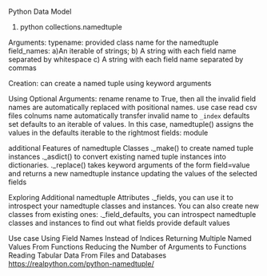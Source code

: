 Python Data Model

1. python collections.namedtuple

Arguments:
typename: provided class name for the namedtuple
field_names: a)An iterable of strings; b) A string with each field name separated by whitespace c) A string with each field name separated by commas

Creation:
can create a named tuple using keyword arguments

Using Optional Arguments:
rename
rename to True, then all the invalid field names are automatically replaced with positional names.
use case read csv files colnums name automatically transfer invalid name to `_index`
defaults
set defaults to an iterable of values. In this case, namedtuple() assigns the values in the defaults iterable to the rightmost fields:
module

additional Features of namedtuple Classes
 ._make() to create named tuple instances
 ._asdict() to convert existing named tuple instances into dictionaries.
._replace() takes keyword arguments of the form field=value and returns a new namedtuple instance updating the values of the selected fields

Exploring Additional namedtuple Attributes
._fields, you can use it to introspect your namedtuple classes and instances. You can also create new classes from existing ones:
._field_defaults, you can introspect namedtuple classes and instances to find out what fields provide default values


Use case
Using Field Names Instead of Indices
Returning Multiple Named Values From Functions
Reducing the Number of Arguments to Functions
Reading Tabular Data From Files and Databases
https://realpython.com/python-namedtuple/
